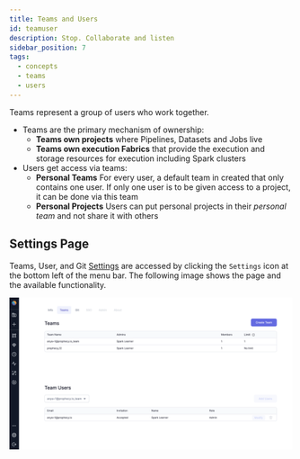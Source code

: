 ```yaml
---
title: Teams and Users
id: teamuser
description: Stop. Collaborate and listen
sidebar_position: 7
tags:
  - concepts
  - teams
  - users
---
```


Teams represent a group of users who work together.

- Teams are the primary mechanism of ownership:
  - **Teams own projects** where Pipelines, Datasets and Jobs live
  - **Teams own execution Fabrics** that provide the execution and storage resources for execution including Spark clusters
- Users get access via teams:
  - **Personal Teams** For every user, a default team in created that only contains one user. If only one user is to be given access to a project, it can be done via this team
  - **Personal Projects** Users can put personal projects in their _personal team_ and not share it with others

## Settings Page

Teams, User, and Git [Settings](https://app.prophecy.io/metadata/settings) are accessed by clicking the `Settings` icon at the bottom left of the menu bar. The following image shows the page and the available functionality.

![Team Page](./img/team_page.png)

